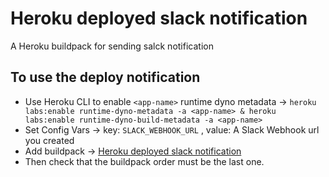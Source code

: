 # Heroku deployed slack notification
A Heroku buildpack for sending salck notification


## To use the deploy notification
* Use Heroku CLI to enable `<app-name>` runtime dyno metadata ->  `heroku labs:enable runtime-dyno-metadata -a <app-name> & heroku labs:enable runtime-dyno-build-metadata -a <app-name>`
* Set Config Vars -> key: `SLACK_WEBHOOK_URL` , value: A Slack Webhook url you created
* Add buildpack -> [Heroku deployed slack notification](https://github.com/Nitra-Finance/heroku-deployed-slack-notification.git)
* Then check that the buildpack order must be the last one.
